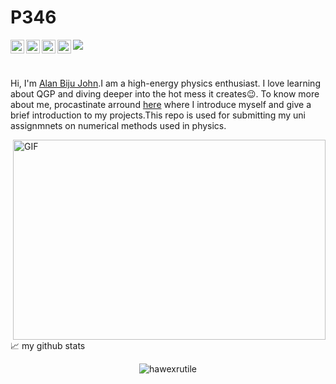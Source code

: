 # P346
<a href="https://www.instagram.com/hawexrutile/">
  <img align="left" alt="Abhishek's Instagram" width="22px" src="https://raw.githubusercontent.com/hussainweb/hussainweb/main/icons/instagram.png" />
</a>
<a href="https://discord.gg/hawexrutile">
  <img align="left" alt="Abhishek's Discord" width="22px" src="https://raw.githubusercontent.com/peterthehan/peterthehan/master/assets/discord.svg" />
</a>
<a href="https://twitter.com/hawexrutile">
  <img align="left" alt="Abhishek Naidu | Twitter" width="22px" src="https://raw.githubusercontent.com/peterthehan/peterthehan/master/assets/twitter.svg" />
</a>
<a href="https://www.linkedin.com/in/hawexrutile/">
  <img align="left" alt="Abhishek's LinkedIN" width="22px" src="https://raw.githubusercontent.com/peterthehan/peterthehan/master/assets/linkedin.svg" />
</a>

![](https://visitor-badge.glitch.me/badge?page_id=hawexrutile.hawexrutile)

<br />

Hi, I'm [Alan Biju John](https://hawexrutile.github.io/Portfolio/main/index.html).I am a high-energy physics enthusiast. I love learning about QGP and diving deeper into the hot mess it creates😉.
To know more about me, procastinate arround [here](https://hawexrutile.github.io/Portfolio/main/index.html) where I introduce myself and give a brief introduction to my projects.This repo is used for submitting my uni assignmnets on numerical methods used in physics.

  <img align="right" alt="GIF" src="https://github.com/abhisheknaiidu/abhisheknaiidu/blob/master/code.gif?raw=true" width="500" height="320" />
  


📈 my github stats

<p align="center"> <img src="https://github-readme-stats.vercel.app/api?username=hawexrutile&show_icons=true&theme=gotham" alt="hawexrutile" />
